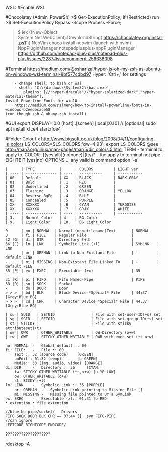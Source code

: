 WSL:
#Enable WSL
	
#Chocolatey
(Admin_PowerSh) 
	>$ Get-ExecutionPolicy; If (Restricted) run >$ Set-ExecutionPolicy Bypass -Scope Process -Force;
  >$ iex ((New-Object System.Net.WebClient).DownloadString('https://chocolatey.org/install.ps1'))
	NeoVim
		choco install neovim     (launch with nvim)
	NppPluginManager
		notepadplusplus-nppPluginManager
				https://github.com/notepad-plus-plus/notepad-plus-plus/issues/2287#issuecomment-256638098
					
#Terminal
	https://medium.com/@ssharizal/hyper-js-oh-my-zsh-as-ubuntu-on-windows-wsl-terminal-8bf577cdbd97
	Hyper: 'Ctrl+,' for settings
	
		- change shell: to bash or wsl
		- shell: 'C:\\Windows\\System32\\bash.exe',
			plugins: [//"hyper-dracula"//"hyper-solarized-dark","hyper-material-theme"],
	Instal Powerline Fonts for win10
		https://medium.com/@slmeng/how-to-install-powerline-fonts-in-windows-b2eedecace58
	(run though zsh & oh-my-zsh install)

#GUI
	export DISPLAY=:0.0
		[host]:<display>.[screen]
		[local]:0.[0] // [optional]
	sudo apt install xfce4
	startxfce4

#Folder Color fix
	http://www.bigsoft.co.uk/blog/2008/04/11/configuring-ls_colors
	LS_COLORS=$LS_COLORS:'ow=4;93'; export LS_COLORS
		@see http://man7.org/linux/man-pages/man5/dir_colors.5.html
	TERM - terminal to apply to.
	COLOR -[(yes|all)|(no|none)|(tty)* - tty: apply to terminal not pipe.
	EIGHTBIT [yes|no]
	OPTIONS ... any valid ls command option '-a'

	|      | TYPE           |      | COLORS         | LIGHT ver
	| ---- | -------------- | ---- | ----------     | -----------
	| 00   | Default        | XX   | BLACK          | DARK_GRAY
	| 01   | Bold           | .1   | RED            |
	| 02   | Underlined     | .2   | GREEN          |
	| 03   | Flashing       | .3   | ORANGE         | YELLOW
	| 04   | Reverse BgFg   | .4   | BLUE           |
	| 05   | Concealed      | .5   | PURPLE         |
	| XX   | XXXXXX         | .6   | CYAN           | TURQOISE
	| XX   | XXXXXX         | .7   | GRAY           | WHITE
	| ---- | -------------- | ---- | ----------     | -----------
	| 3.   | Normal Color   | 4.   | BG Color
	| 9.   | Light_Color    | 10.  | BG Light_Color

	0      | no | NORMAL  | Normal (nonefilename)Text       | NORMAL
	0      | fi | FILE    | Regular File                    |
	32 [G] | di | DIR     | Directory (+d)                  |
	36 [C] | ln | LNK     | Symbolic Link (+l)              | SYMLNK   | LNK
	-      | or | ORPHAN  | Link to Non-Existant File       | -        | default LINK
	-      | mi | MISSING | Non-Existant File Linked To     | -        | default FILE
	35 [P] | ex | EXEC    | Executable (+x)                 | 35

	31 [R] | pi | FIFO    | Fifo Named-Pipe                 | PIPE
	33 [O] | so | SOCK    | Socket
	-      | do | DOOR    | Door
	> > >  | bd | BLK     | Block Device *Special* File     | 44;37 [Grey:Blue BG]
	> > >  | cd | CHR     | Character Device *Special* File | 44;37  [Grey:Blue BG]
		
	| su | SUID   | SETUID                | File with set-user-ID(+s) set
	| sg | SGID   | SETGID                | File with set-group-ID(+s) set
	| st | STICKY |                       | File with sticky attributeset(+t)
	| ow | OWR    | OTHER_WRITABLE        | OW-Directory (o+w)
	| tw | OWT    | STICKY_OTHER_WRITABLE | OWR with exec set (+t o+w)

	no: NORMAL: -	Global default :: 00
	fi:	FILE:	-	File :: 00
		Text :: 32 (source code) 	[GREEN]
		unEdit:: 01:32 (swmp) 		[b-GREEN]
		Media:: 33 (img, audio, video) [ORANGE]
	di:	DIR 	-	Directory :: 36 	[CYAN]
		tw: STICKY_OTHER_WRITABLE (+t,o+w) [u-YELLOW]
		ow: OTHER_WRITABLE (o+w)
		st: SICKY (+t)
	ln: LINK	-	Symbolic Link :: 35 [PURPLE]
		or: ORPHAN	-	Symbolic Link pointing to Missing File []
		mi:	MISSING -	Missing file pointed to BY a SymLink
	ex: EXEC	-	Executable (x):: 01:31 [b-RED]
	*.extention : file extention
	
	//blue bg pipe/socket/   Drivers
	FIFO SOCK DOOR BLK CHR == 37;44 []  syn FIFO-PIPE
	//can ignore
	LEFTCODE RIGHTCODE ENDCODE/ 
	

????????????????????

rdesktop -A
